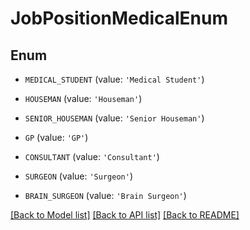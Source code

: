 # JobPositionMedicalEnum


## Enum

* `MEDICAL_STUDENT` (value: `'Medical Student'`)

* `HOUSEMAN` (value: `'Houseman'`)

* `SENIOR_HOUSEMAN` (value: `'Senior Houseman'`)

* `GP` (value: `'GP'`)

* `CONSULTANT` (value: `'Consultant'`)

* `SURGEON` (value: `'Surgeon'`)

* `BRAIN_SURGEON` (value: `'Brain Surgeon'`)

[[Back to Model list]](../README.md#documentation-for-models) [[Back to API list]](../README.md#documentation-for-api-endpoints) [[Back to README]](../README.md)


